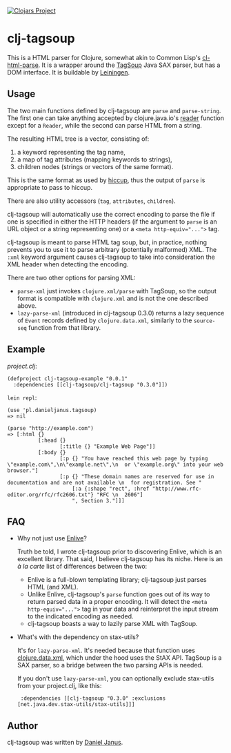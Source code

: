 [![Clojars Project](http://clojars.org/clj-tagsoup/clj-tagsoup/latest-version.svg)](http://clojars.org/clj-tagsoup/clj-tagsoup)

clj-tagsoup
===========

This is a HTML parser for Clojure, somewhat akin to Common Lisp's
[cl-html-parse].  It is a wrapper around the [TagSoup] Java SAX
parser, but has a DOM interface.  It is buildable by [Leiningen].

Usage
-----

The two main functions defined by clj-tagsoup are `parse` and `parse-string`.
The first one can take anything accepted by clojure.java.io's [reader] function
except for a `Reader`,
while the second can parse HTML from a string.

The resulting HTML tree is a vector, consisting of:

 1. a keyword representing the tag name,
 2. a map of tag attributes (mapping keywords to strings),
 3. children nodes (strings or vectors of the same format).

This is the same format as used by [hiccup], thus the output of `parse` is
appropriate to pass to hiccup.

There are also utility accessors (`tag`, `attributes`, `children`).

clj-tagsoup will automatically use the correct encoding to parse the file if
one is specified in either the HTTP headers (if the argument to `parse` is an
URL object or a string representing one) or a `<meta http-equiv="...">` tag.

clj-tagsoup is meant to parse HTML tag soup, but, in practice, nothing
prevents you to use it to parse arbitrary (potentially malformed)
XML. The `:xml` keyword argument causes clj-tagsoup to take into
consideration the XML header when detecting the encoding.

There are two other options for parsing XML:

 * `parse-xml` just invokes `clojure.xml/parse` with TagSoup, so
   the output format is compatible with `clojure.xml` and is not
   the one described above.
 * `lazy-parse-xml` (introduced in clj-tagsoup 0.3.0) returns a 
   lazy sequence of `Event` records defined by `clojure.data.xml`,
   similarly to the `source-seq` function from that library.

Example
-------

*project.clj*:
```
(defproject clj-tagsoup-example "0.0.1"
  :dependencies [[clj-tagsoup/clj-tagsoup "0.3.0"]])
```

`lein repl`:

    (use 'pl.danieljanus.tagsoup)
    => nil

    (parse "http://example.com")
    => [:html {}
              [:head {}
                     [:title {} "Example Web Page"]]
              [:body {}
                     [:p {} "You have reached this web page by typing \"example.com\",\n\"example.net\",\n  or \"example.org\" into your web browser."]
                     [:p {} "These domain names are reserved for use in documentation and are not available \n  for registration. See "
                         [:a {:shape "rect", :href "http://www.rfc-editor.org/rfc/rfc2606.txt"} "RFC \n  2606"]
                         ", Section 3."]]]
                         
FAQ
---

 * Why not just use [Enlive]?
   
   Truth be told, I wrote clj-tagsoup prior to discovering Enlive, which is an excellent library. That said,
   I believe clj-tagsoup has its niche. Here is an _à la carte_ list of differences between the two:
  
   - Enlive is a full-blown templating library; clj-tagsoup just parses HTML (and XML).
   - Unlike Enlive, clj-tagsoup's `parse` function goes out of its way to return parsed data in a proper
     encoding. It will detect the `<meta http-equiv="...">` tag in your data and reinterpret the input
     stream to the indicated encoding as needed.
   - clj-tagsoup boasts a way to lazily parse XML with TagSoup.
   
 * What's with the dependency on stax-utils?
 
   It's for `lazy-parse-xml`. It's needed because that function uses [clojure.data.xml], which under the hood
   uses the StAX API. TagSoup is a SAX parser, so a bridge between the two parsing APIs is needed.

   If you don't use `lazy-parse-xml`, you can optionally exclude stax-utils from your project.clj, like this:
   
        :dependencies [[clj-tagsoup "0.3.0" :exclusions [net.java.dev.stax-utils/stax-utils]]]

Author
------

clj-tagsoup was written by [Daniel Janus].

 [cl-html-parse]: http://www.cliki.net/CL-HTML-Parse
 [clojure.data.xml]: https://github.com/clojure/data.xml
 [reader]: http://richhickey.github.com/clojure-contrib/branch-1.1.x/duck-streams-api.html#clojure.contrib.duck-streams/reader
 [Daniel Janus]: http://danieljanus.pl
 [Enlive]: http://github.com/cgrand/enlive
 [TagSoup]: http://home.ccil.org/~cowan/XML/tagsoup/
 [Leiningen]: http://github.com/technomancy/leiningen
 [hiccup]: http://github.com/weavejester/hiccup
